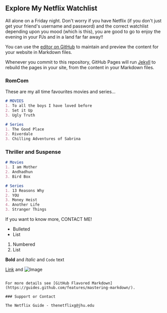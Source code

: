 ## Explore My Netflix Watchlist

 All alone on a Friday night. Don't worry if you have Netflix (if you don't just get your friend's username and password) and the correct watchlist depending upon you mood (which is this), you are good to go to enjoy the evening in your PJs and in a land far far away!! 

You can use the [editor on GitHub](https://github.com/pluthra2/SoftwareCarpentryWC3/edit/master/README.md) to maintain and preview the content for your website in Markdown files.

Whenever you commit to this repository, GitHub Pages will run [Jekyll](https://jekyllrb.com/) to rebuild the pages in your site, from the content in your Markdown files.

### RomCom 

These are my all time favourites movies and series...

```markdown
# MOVIES
1. To all the boys I have loved before 
2. Set it Up
3. Ugly Truth
 
# Series
1. The Good Place
2. Riverdale
3. Chilling Adventures of Sabrina

```
### Thriller and Suspense
```markdown
# Movies
1. I am Mother
2. Andhadhun
3. Bird Box

# Series
1. 13 Reasons Why
2. YOU
3. Money Heist
4. Another Life
3. Stranger Things

```
If you want to know more, CONTACT ME!
- Bulleted
- List

1. Numbered
2. List

**Bold** and _Italic_ and `Code` text

[Link](url) and ![Image](src)
```

For more details see [GitHub Flavored Markdown](https://guides.github.com/features/mastering-markdown/).

### Support or Contact

The Netflix Guide - thenetflixg@jhu.edu
